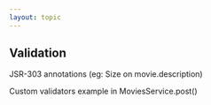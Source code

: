 ```yaml
---
layout: topic
---
```

## Validation

JSR-303 annotations (eg: Size on movie.description)

Custom validators example in MoviesService.post()